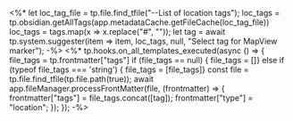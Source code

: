 
<%* 
let loc_tag_file = tp.file.find_tfile("--List of location tags");
loc_tags = tp.obsidian.getAllTags(app.metadataCache.getFileCache(loc_tag_file))
loc_tags = tags.map(x => x.replace("#", ""));
let tag = await tp.system.suggester(item => item, loc_tags, null, "Select tag for MapView marker"); 
-%>
<%*
tp.hooks.on_all_templates_executed(async () => {
  file_tags = tp.frontmatter["tags"]
  if (file_tags == null) 
	{ file_tags = []}
  else if (typeof file_tags === 'string')
	  { file_tags = [file_tags]}
  const file = tp.file.find_tfile(tp.file.path(true));
  await app.fileManager.processFrontMatter(file, (frontmatter) => {
    frontmatter["tags"] = file_tags.concat([tag]);
    frontmatter["type"] = "location";
   });
});
-%>